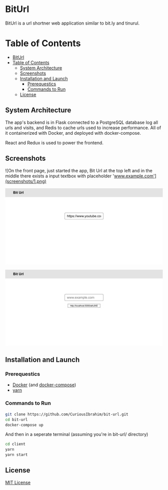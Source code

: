 # BitUrl

BitUrl is a url shortner web application similar to bit.ly and tinurul.

# Table of Contents

- [BitUrl](#biturl)
- [Table of Contents](#table-of-contents)
  - [System Architecture](#system-architecture)
  - [Screenshots](#screenshots)
  - [Installation and Launch](#installation-and-launch)
    - [Prerequestics](#prerequestics)
    - [Commands to Run](#commands-to-run)
  - [License](#license)

## System Architecture

The app's backend is in Flask connected to a PostgreSQL database log all urls and visits, and Redis to cache urls used
to increase performance. All of it containerized with Docker, and deployed with docker-compose.

React and Redux is used to power the frontend.

## Screenshots

![On the front page, just started the app, Bit Url at the top left and in the middle there exists a input textbox with placeholder 'www.example.com'](screenshots/1.png)

![Inputted a url into the textbox](screenshots/2.png)

![Hit enter and now url is shortened and in a list under the input textbox](screenshots/3.png)

## Installation and Launch

### Prerequestics

- [Docker](https://docs.docker.com/get-docker/) (and [docker-compose](https://docs.docker.com/compose/install/))
- [yarn](https://yarnpkg.com/getting-started/install)

### Commands to Run

```bash
git clone https://github.com/CuriousIbrahim/bit-url.git
cd bit-url
docker-compose up
```

And then in a seperate terminal (assuming you're in bit-url/ directory)

```bash
cd client
yarn
yarn start
```

## License

[MIT License](LICENSE.txt)
